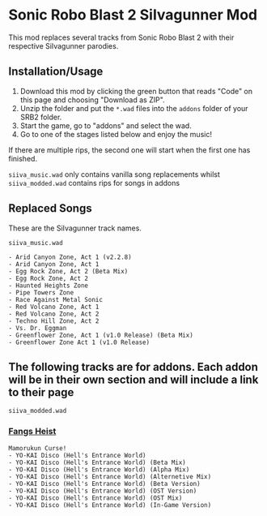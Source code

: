 # Sonic Robo Blast 2 SiIvagunner Mod

This mod replaces several tracks from Sonic Robo Blast 2 with their respective SiIvagunner parodies. 

## Installation/Usage

1. Download this mod by clicking the green button that reads "Code" on this page and choosing "Download as ZIP".
2. Unzip the folder and put the `*.wad` files into the `addons` folder of your SRB2 folder.
3. Start the game, go to "addons" and select the wad.
4. Go to one of the stages listed below and enjoy the music!

If there are multiple rips, the second one will start when the first one has finished.

`siiva_music.wad` only contains vanilla song replacements whilst `siiva_modded.wad` contains rips for songs in addons

## Replaced Songs
These are the SiIvagunner track names.

`siiva_music.wad`

	- Arid Canyon Zone, Act 1 (v2.2.8)
	- Arid Canyon Zone, Act 1
	- Egg Rock Zone, Act 2 (Beta Mix)
	- Egg Rock Zone, Act 2
	- Haunted Heights Zone
	- Pipe Towers Zone
	- Race Against Metal Sonic
	- Red Volcano Zone, Act 1
	- Red Volcano Zone, Act 2
	- Techno Hill Zone, Act 2
	- Vs. Dr. Eggman
	- Greenflower Zone, Act 1 (v1.0 Release) (Beta Mix)
	- Greenflower Zone Act 1 (v1.0 Release)

## The following tracks are for addons. Each addon will be in their own section and will include a link to their page

`siiva_modded.wad`

### [Fangs Heist](https://discord.gg/HgaWeNfgmY)

	Mamorukun Curse!
	- YO-KAI Disco (Hell's Entrance World) 
	- YO-KAI Disco (Hell's Entrance World) (Beta Mix)
	- YO-KAI Disco (Hell's Entrance World) (Alpha Mix)
	- YO-KAI Disco (Hell's Entrance World) (Alternetive Mix)
	- YO-KAI Disco (Hell's Entrance World) (Beta Version)
	- YO-KAI Disco (Hell's Entrance World) (OST Version)
	- YO-KAI Disco (Hell's Entrance World) (OST Mix)
	- YO-KAI Disco (Hell's Entrance World) (In-Game Version)